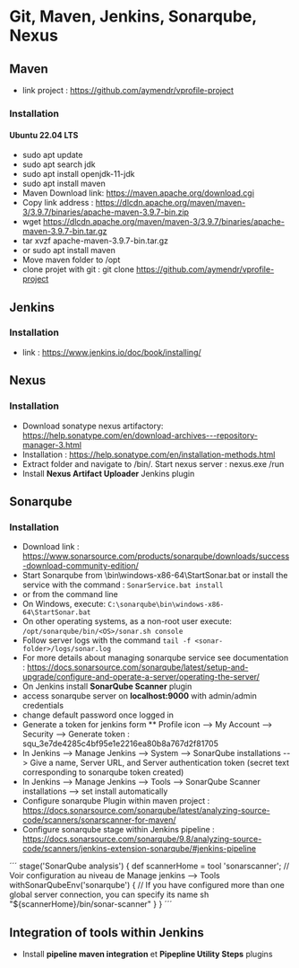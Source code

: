 # Git, Maven, Jenkins, Sonarqube, Nexus
## Maven
- link project : https://github.com/aymendr/vprofile-project
### Installation
#### Ubuntu 22.04 LTS
- sudo apt update
- sudo apt search jdk
- sudo apt install openjdk-11-jdk
- sudo apt install maven
- Maven Download link: https://maven.apache.org/download.cgi
- Copy link address : https://dlcdn.apache.org/maven/maven-3/3.9.7/binaries/apache-maven-3.9.7-bin.zip
- wget https://dlcdn.apache.org/maven/maven-3/3.9.7/binaries/apache-maven-3.9.7-bin.tar.gz
- tar xvzf  apache-maven-3.9.7-bin.tar.gz
- or sudo apt install maven
- Move maven folder to /opt
- clone projet with git : git clone https://github.com/aymendr/vprofile-project

## Jenkins
### Installation
- link : https://www.jenkins.io/doc/book/installing/

## Nexus
### Installation
- Download sonatype nexus artifactory: https://help.sonatype.com/en/download-archives---repository-manager-3.html
- Installation : https://help.sonatype.com/en/installation-methods.html
- Extract folder and navigate to <sonatype>/bin/<distribution>. Start nexus server : nexus.exe /run
- Install **Nexus Artifact Uploader** Jenkins plugin

## Sonarqube
### Installation
- Download link : https://www.sonarsource.com/products/sonarqube/downloads/success-download-community-edition/
- Start Sonarqube from <sonar-folder>\bin\windows-x86-64\StartSonar.bat or install the service with the command :
``` SonarService.bat install ```
- or from the command line
- On Windows, execute: ```C:\sonarqube\bin\windows-x86-64\StartSonar.bat```
- On other operating systems, as a non-root user execute: ```/opt/sonarqube/bin/<OS>/sonar.sh console```
- Follow server logs with the command ``` tail -f <sonar-folder>/logs/sonar.log ```
- For more details about managing sonarqube service see documentation : https://docs.sonarsource.com/sonarqube/latest/setup-and-upgrade/configure-and-operate-a-server/operating-the-server/
- On Jenkins install **SonarQube Scanner** plugin
- access sonarqube server on **localhost:9000** with admin/admin credentials
- change default password once logged in
- Generate a token for jenkins form ** Profile icon --> My Account -->  Security --> Generate token : squ_3e7de4285c4bf95e1e2216ea80b8a767d2f81705
- In Jenkins --> Manage Jenkins --> System --> SonarQube installations --> Give a name, Server URL, and Server authentication token (secret text corresponding to sonarqube token created)
- In Jenkins --> Manage Jenkins --> Tools --> SonarQube Scanner installations --> set install automatically
- Configure sonarqube Plugin within maven project : https://docs.sonarsource.com/sonarqube/latest/analyzing-source-code/scanners/sonarscanner-for-maven/
- Configure sonarqube stage within Jenkins pipeline : https://docs.sonarsource.com/sonarqube/9.8/analyzing-source-code/scanners/jenkins-extension-sonarqube/#jenkins-pipeline

´´´
        stage('SonarQube analysis') {
            def scannerHome = tool 'sonarscanner'; // Voir configuration au niveau de Manage jenkins --> Tools 
            withSonarQubeEnv('sonarqube') { // If you have configured more than one global server connection, you can specify its name
              sh "${scannerHome}/bin/sonar-scanner"
            }
        }
´´´

## Integration of tools within Jenkins
- Install **pipeline maven integration** et **Pipepline Utility Steps** plugins

